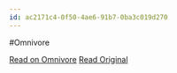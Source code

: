 ```yaml
---
id: ac2171c4-0f50-4ae6-91b7-0ba3c019d270
---
```


#Omnivore

[Read on Omnivore](https://omnivore.app/me/blog-create-a-sequence-diagram-18e3de72f0d)
[Read Original](https://www.drawio.com/blog/sequence-diagrams)

